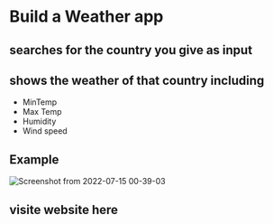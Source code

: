 # Build a Weather app 
## searches for the country you give as input
## shows the weather of that country including 
- MinTemp
- Max Temp
- Humidity
- Wind speed

## Example

![Screenshot from 2022-07-15 00-39-03](https://user-images.githubusercontent.com/56152715/179064621-a8af7665-3a0c-4398-92f0-527125fab342.png)

## visite website here


